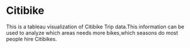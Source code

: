 # Citibike
This is a tableau visualization of Citibike Trip data.This information can be used to analyze which areas needs more bikes,which seasons do most people hire Citibikes. 
